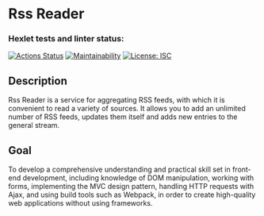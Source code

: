 # Rss Reader

### Hexlet tests and linter status:
[![Actions Status](https://github.com/NiyazGaripov/frontend-project-11/workflows/hexlet-check/badge.svg)](https://github.com/NiyazGaripov/frontend-project-11/actions)
[![Maintainability](https://api.codeclimate.com/v1/badges/c198ac05c080a971fecd/maintainability)](https://codeclimate.com/github/NiyazGaripov/frontend-project-11/maintainability)
[![License: ISC](https://img.shields.io/badge/License-ISC-blue.svg)](https://opensource.org/licenses/ISC)

## Description
Rss Reader is a service for aggregating RSS feeds, with which it is convenient to read a variety of sources. It allows you to add an unlimited number of RSS feeds, updates them itself and adds new entries to the general stream.

## Goal
To develop a comprehensive understanding and practical skill set in front-end development, including knowledge of DOM manipulation, working with forms, implementing the MVC design pattern, handling HTTP requests with Ajax, and using build tools such as Webpack, in order to create high-quality web applications without using frameworks.
